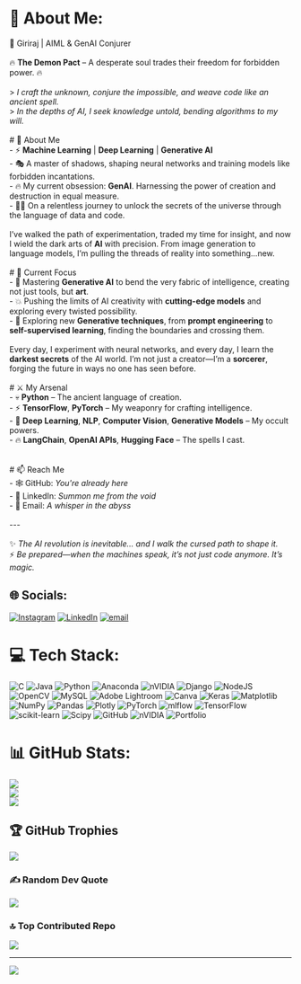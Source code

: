 # 💫 About Me:
 👾 Giriraj | AIML & GenAI Conjurer  <br><br>🔥 **The Demon Pact** – A desperate soul trades their freedom for forbidden power. 🔥  <br><br>> *I craft the unknown, conjure the impossible, and weave code like an ancient spell.*  <br>> *In the depths of AI, I seek knowledge untold, bending algorithms to my will.*  <br><br># 🧠 About Me  <br>- ⚡ **Machine Learning** | **Deep Learning** | **Generative AI**  <br>- 🎭 A master of shadows, shaping neural networks and training models like forbidden incantations.  <br>- 🔥 My current obsession: **GenAI**. Harnessing the power of creation and destruction in equal measure.  <br>- 🧙‍♂️ On a relentless journey to unlock the secrets of the universe through the language of data and code.  <br><br>I’ve walked the path of experimentation, traded my time for insight, and now I wield the dark arts of **AI** with precision. From image generation to language models, I’m pulling the threads of reality into something...new.  <br><br># 🚀 Current Focus  <br>- 🔮 Mastering **Generative AI** to bend the very fabric of intelligence, creating not just tools, but **art**.  <br>- 💥 Pushing the limits of AI creativity with **cutting-edge models** and exploring every twisted possibility.  <br>- 🧠 Exploring new **Generative techniques**, from **prompt engineering** to **self-supervised learning**, finding the boundaries and crossing them.  <br><br>Every day, I experiment with neural networks, and every day, I learn the **darkest secrets** of the AI world. I’m not just a creator—I’m a **sorcerer**, forging the future in ways no one has seen before.  <br><br># ⚔️ My Arsenal  <br>- 💀 **Python** – The ancient language of creation.  <br>- ⚡ **TensorFlow**, **PyTorch** – My weaponry for crafting intelligence.  <br>- 🖤 **Deep Learning**, **NLP**, **Computer Vision**, **Generative Models** – My occult powers.  <br>- 🔥 **LangChain**, **OpenAI APIs**, **Hugging Face** – The spells I cast.  <br><br><br># 📫 Reach Me  <br>- 🕸️ GitHub: *You're already here*  <br>- 🦇 LinkedIn: *Summon me from the void*  <br>- 📧 Email: *A whisper in the abyss*  <br><br>---<br><br>✨ *The AI revolution is inevitable... and I walk the cursed path to shape it.*  <br>⚡ *Be prepared—when the machines speak, it’s not just code anymore. It’s magic.*  <br>


## 🌐 Socials:
[![Instagram](https://img.shields.io/badge/Instagram-%23E4405F.svg?logo=Instagram&logoColor=white)](https://instagram.com/giri_03_king) [![LinkedIn](https://img.shields.io/badge/LinkedIn-%230077B5.svg?logo=linkedin&logoColor=white)](https://linkedin.com/in/giriraj-m) [![email](https://img.shields.io/badge/Email-D14836?logo=gmail&logoColor=white)](mailto:girirajm2006@gmail.com) 

# 💻 Tech Stack:
![C](https://img.shields.io/badge/c-%2300599C.svg?style=for-the-badge&logo=c&logoColor=white) ![Java](https://img.shields.io/badge/java-%23ED8B00.svg?style=for-the-badge&logo=openjdk&logoColor=white) ![Python](https://img.shields.io/badge/python-3670A0?style=for-the-badge&logo=python&logoColor=ffdd54) ![Anaconda](https://img.shields.io/badge/Anaconda-%2344A833.svg?style=for-the-badge&logo=anaconda&logoColor=white) ![nVIDIA](https://img.shields.io/badge/cuda-000000.svg?style=for-the-badge&logo=nVIDIA&logoColor=green) ![Django](https://img.shields.io/badge/django-%23092E20.svg?style=for-the-badge&logo=django&logoColor=white) ![NodeJS](https://img.shields.io/badge/node.js-6DA55F?style=for-the-badge&logo=node.js&logoColor=white) ![OpenCV](https://img.shields.io/badge/opencv-%23white.svg?style=for-the-badge&logo=opencv&logoColor=white) ![MySQL](https://img.shields.io/badge/mysql-4479A1.svg?style=for-the-badge&logo=mysql&logoColor=white) ![Adobe Lightroom](https://img.shields.io/badge/Adobe%20Lightroom-31A8FF.svg?style=for-the-badge&logo=Adobe%20Lightroom&logoColor=white) ![Canva](https://img.shields.io/badge/Canva-%2300C4CC.svg?style=for-the-badge&logo=Canva&logoColor=white) ![Keras](https://img.shields.io/badge/Keras-%23D00000.svg?style=for-the-badge&logo=Keras&logoColor=white) ![Matplotlib](https://img.shields.io/badge/Matplotlib-%23ffffff.svg?style=for-the-badge&logo=Matplotlib&logoColor=black) ![NumPy](https://img.shields.io/badge/numpy-%23013243.svg?style=for-the-badge&logo=numpy&logoColor=white) ![Pandas](https://img.shields.io/badge/pandas-%23150458.svg?style=for-the-badge&logo=pandas&logoColor=white) ![Plotly](https://img.shields.io/badge/Plotly-%233F4F75.svg?style=for-the-badge&logo=plotly&logoColor=white) ![PyTorch](https://img.shields.io/badge/PyTorch-%23EE4C2C.svg?style=for-the-badge&logo=PyTorch&logoColor=white) ![mlflow](https://img.shields.io/badge/mlflow-%23d9ead3.svg?style=for-the-badge&logo=numpy&logoColor=blue) ![TensorFlow](https://img.shields.io/badge/TensorFlow-%23FF6F00.svg?style=for-the-badge&logo=TensorFlow&logoColor=white) ![scikit-learn](https://img.shields.io/badge/scikit--learn-%23F7931E.svg?style=for-the-badge&logo=scikit-learn&logoColor=white) ![Scipy](https://img.shields.io/badge/SciPy-%230C55A5.svg?style=for-the-badge&logo=scipy&logoColor=%white) ![GitHub](https://img.shields.io/badge/github-%23121011.svg?style=for-the-badge&logo=github&logoColor=white) ![nVIDIA](https://img.shields.io/badge/nVIDIA-%2376B900.svg?style=for-the-badge&logo=nVIDIA&logoColor=white) ![Portfolio](https://img.shields.io/badge/Portfolio-%23000000.svg?style=for-the-badge&logo=firefox&logoColor=#FF7139)
# 📊 GitHub Stats:
![](https://github-readme-stats.vercel.app/api?username=Giriraj-M&theme=tokyonight&hide_border=false&include_all_commits=false&count_private=false)<br/>
![](https://github-readme-streak-stats.herokuapp.com/?user=Giriraj-M&theme=tokyonight&hide_border=false)<br/>
![](https://github-readme-stats.vercel.app/api/top-langs/?username=Giriraj-M&theme=tokyonight&hide_border=false&include_all_commits=false&count_private=false&layout=compact)

## 🏆 GitHub Trophies
![](https://github-profile-trophy.vercel.app/?username=Giriraj-M&theme=tokyonight&no-frame=false&no-bg=true&margin-w=4)

### ✍️ Random Dev Quote
![](https://quotes-github-readme.vercel.app/api?type=horizontal&theme=tokyonight)

### 🔝 Top Contributed Repo
![](https://github-contributor-stats.vercel.app/api?username=Giriraj-M&limit=5&theme=tokyonight&combine_all_yearly_contributions=true)

---
[![](https://visitcount.itsvg.in/api?id=Giriraj-M&icon=0&color=13)](https://visitcount.itsvg.in)
